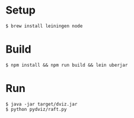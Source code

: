 # Setup

```
$ brew install leiningen node
```

# Build

```
$ npm install && npm run build && lein uberjar
```

# Run

```
$ java -jar target/dviz.jar
$ python pydviz/raft.py
```
